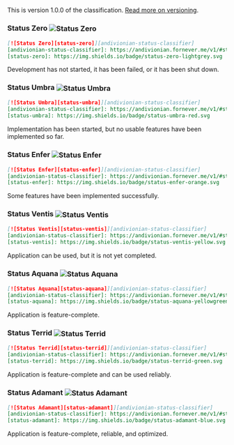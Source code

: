 This is version 1.0.0 of the classification. [Read more on versioning][docs.versioning].

<style>
    :target {
        border: 4px solid lightblue;
    }
    pre.highlight {
        overflow-x: hidden;
    }
    img {
        vertical-align: middle;
    }

</style>

### Status Zero ![Status Zero][status-zero]
```markdown
[![Status Zero][status-zero]][andivionian-status-classifier]
[andivionian-status-classifier]: https://andivionian.fornever.me/v1/#status-zero-
[status-zero]: https://img.shields.io/badge/status-zero-lightgrey.svg
```

Development has not started, it has been failed, or it has been shut down.

### Status Umbra ![Status Umbra][status-umbra]
```markdown
[![Status Umbra][status-umbra]][andivionian-status-classifier]
[andivionian-status-classifier]: https://andivionian.fornever.me/v1/#status-umbra-
[status-umbra]: https://img.shields.io/badge/status-umbra-red.svg
```

Implementation has been started, but no usable features have been implemented so far.

### Status Enfer ![Status Enfer][status-enfer]
```markdown
[![Status Enfer][status-enfer]][andivionian-status-classifier]
[andivionian-status-classifier]: https://andivionian.fornever.me/v1/#status-enfer-
[status-enfer]: https://img.shields.io/badge/status-enfer-orange.svg
```

Some features have been implemented successfully.

### Status Ventis ![Status Ventis][status-ventis]
```markdown
[![Status Ventis][status-ventis]][andivionian-status-classifier]
[andivionian-status-classifier]: https://andivionian.fornever.me/v1/#status-ventis-
[status-ventis]: https://img.shields.io/badge/status-ventis-yellow.svg
```

Application can be used, but it is not yet completed.

### Status Aquana ![Status Aquana][status-aquana]
```markdown
[![Status Aquana][status-aquana]][andivionian-status-classifier]
[andivionian-status-classifier]: https://andivionian.fornever.me/v1/#status-aquana-
[status-aquana]: https://img.shields.io/badge/status-aquana-yellowgreen.svg
```

Application is feature-complete.

### Status Terrid ![Status Terrid][status-terrid]
```markdown
[![Status Terrid][status-terrid]][andivionian-status-classifier]
[andivionian-status-classifier]: https://andivionian.fornever.me/v1/#status-terrid-
[status-terrid]: https://img.shields.io/badge/status-terrid-green.svg
```

Application is feature-complete and can be used reliably.

### Status Adamant ![Status Adamant][status-adamant]
```markdown
[![Status Adamant][status-adamant]][andivionian-status-classifier]
[andivionian-status-classifier]: https://andivionian.fornever.me/v1/#status-adamant-
[status-adamant]: https://img.shields.io/badge/status-adamant-blue.svg
```

Application is feature-complete, reliable, and optimized.

[docs.versioning]: https://andivionian.fornever.me/#versioning-notes
[status-adamant]: https://img.shields.io/badge/status-adamant-blue.svg
[status-aquana]: https://img.shields.io/badge/status-aquana-yellowgreen.svg
[status-enfer]: https://img.shields.io/badge/status-enfer-orange.svg
[status-terrid]: https://img.shields.io/badge/status-terrid-green.svg
[status-umbra]: https://img.shields.io/badge/status-umbra-red.svg
[status-ventis]: https://img.shields.io/badge/status-ventis-yellow.svg
[status-zero]: https://img.shields.io/badge/status-zero-lightgrey.svg
